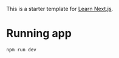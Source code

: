 This is a starter template for [Learn Next.js](https://nextjs.org/learn).

# Running app


```
npm run dev
```

